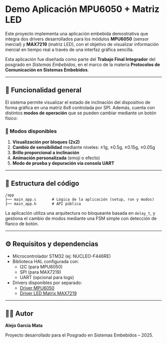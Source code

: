 # Demo Aplicación MPU6050 + Matriz LED

Este proyecto implementa una aplicación embebida demostrativa que integra dos drivers desarrollados para los módulos **MPU6050** (sensor inercial) y **MAX7219** (matriz LED), con el objetivo de visualizar información inercial en tiempo real a través de una interfaz gráfica sencilla.

Esta aplicación fue diseñada como parte del **Trabajo Final Integrador** del posgrado en *Sistemas Embebidos*, en el marco de la materia **Protocolos de Comunicación en Sistemas Embebidos**.

---

## 🚀 Funcionalidad general

El sistema permite visualizar el estado de inclinación del dispositivo de forma gráfica en una matriz 8x8 controlada por SPI. Además, cuenta con distintos **modos de operación** que se pueden cambiar mediante un botón físico:

### 🧠 Modos disponibles

1. **Visualización por bloques (2x2)**
2. **Cambio de sensibilidad** mediante niveles: ±1g, ±0.5g, ±0.15g, ±0.05g
3. **Brillo proporcional a inclinación**
4. **Animación personalizada** (emoji o efecto)
5. **Modo de prueba y depuración vía consola UART**

---

## 🧱 Estructura del código

```
/app
├── main_app.c       # Lógica de la aplicación (setup, run y modos)
├── main_app.h       # API pública
```

La aplicación utiliza una arquitectura no bloqueante basada en `delay_t`, y gestiona el cambio de modos mediante una FSM simple con detección de flanco de botón.

---

## ⚙️ Requisitos y dependencias

- Microcontrolador STM32 (ej: NUCLEO-F446RE)
- Biblioteca HAL configurada con:
  - I2C (para MPU6050)
  - SPI (para MAX7219)
  - UART (opcional para logs)
- Drivers disponibles por separado:
  - [Driver MPU6050](https://github.com/AlejoGm/mpu6050-driver)
  - [Driver LED Matrix MAX7219](https://github.com/AlejoGm/ledmatrix-driver)

---

## 👨‍💻 Autor

**Alejo García Mata**  

Proyecto desarrollado para el Posgrado en Sistemas Embebidos – 2025.